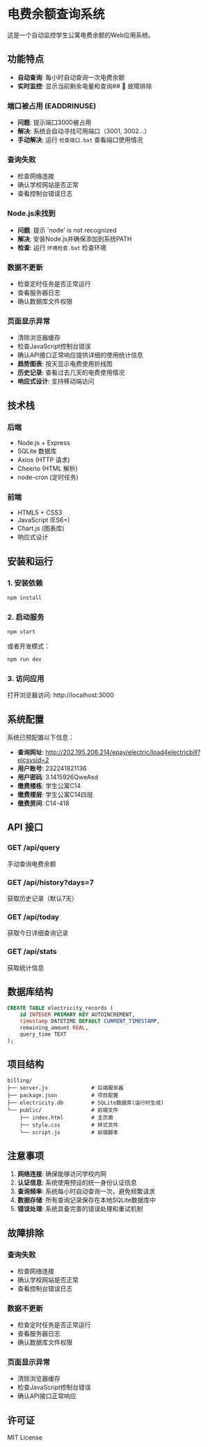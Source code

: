 # 电费余额查询系统

这是一个自动监控学生公寓电费余额的Web应用系统。

## 功能特点

- **自动查询**: 每小时自动查询一次电费余额
- **实时监控**: 显示当前剩余电量和查询## 🔧 故障排除

### 端口被占用 (EADDRINUSE)
- **问题**: 提示端口3000被占用
- **解决**: 系统会自动寻找可用端口（3001, 3002...）
- **手动解决**: 运行 `检查端口.bat` 查看端口使用情况

### 查询失败
- 检查网络连接
- 确认学校网站是否正常
- 查看控制台错误日志

### Node.js未找到
- **问题**: 提示 'node' is not recognized
- **解决**: 安装Node.js并确保添加到系统PATH
- **检查**: 运行 `环境检查.bat` 检查环境

### 数据不更新
- 检查定时任务是否正常运行
- 查看服务器日志
- 确认数据库文件权限

### 页面显示异常
- 清除浏览器缓存
- 检查JavaScript控制台错误
- 确认API接口正常响应提供详细的使用统计信息
- **趋势图表**: 按天显示电费使用折线图
- **历史记录**: 查看过去几天的电费使用情况
- **响应式设计**: 支持移动端访问

## 技术栈

### 后端
- Node.js + Express
- SQLite 数据库
- Axios (HTTP 请求)
- Cheerio (HTML 解析)
- node-cron (定时任务)

### 前端
- HTML5 + CSS3
- JavaScript (ES6+)
- Chart.js (图表库)
- 响应式设计

## 安装和运行

### 1. 安装依赖
```bash
npm install
```

### 2. 启动服务
```bash
npm start
```

或者开发模式：
```bash
npm run dev
```

### 3. 访问应用
打开浏览器访问: http://localhost:3000

## 系统配置

系统已预配置以下信息：
- **查询网址**: http://202.195.206.214/epay/electric/load4electricbill?elcsysid=2
- **用户账号**: 232241821136
- **用户密码**: 3.1415926QweAsd
- **缴费楼栋**: 学生公寓C14
- **缴费楼层**: 学生公寓C14四层
- **缴费房间**: C14-418

## API 接口

### GET /api/query
手动查询电费余额

### GET /api/history?days=7
获取历史记录（默认7天）

### GET /api/today
获取今日详细查询记录

### GET /api/stats
获取统计信息

## 数据库结构

```sql
CREATE TABLE electricity_records (
    id INTEGER PRIMARY KEY AUTOINCREMENT,
    timestamp DATETIME DEFAULT CURRENT_TIMESTAMP,
    remaining_amount REAL,
    query_time TEXT
);
```

## 项目结构

```
billing/
├── server.js              # 后端服务器
├── package.json           # 项目配置
├── electricity.db         # SQLite数据库(运行时生成)
└── public/                # 前端文件
    ├── index.html         # 主页面
    ├── style.css          # 样式文件
    └── script.js          # 前端脚本
```

## 注意事项

1. **网络连接**: 确保能够访问学校内网
2. **认证信息**: 系统使用预设的统一身份认证信息
3. **查询频率**: 系统每小时自动查询一次，避免频繁请求
4. **数据存储**: 所有查询记录保存在本地SQLite数据库中
5. **错误处理**: 系统具备完善的错误处理和重试机制

## 故障排除

### 查询失败
- 检查网络连接
- 确认学校网站是否正常
- 查看控制台错误日志

### 数据不更新
- 检查定时任务是否正常运行
- 查看服务器日志
- 确认数据库文件权限

### 页面显示异常
- 清除浏览器缓存
- 检查JavaScript控制台错误
- 确认API接口正常响应

## 许可证

MIT License
